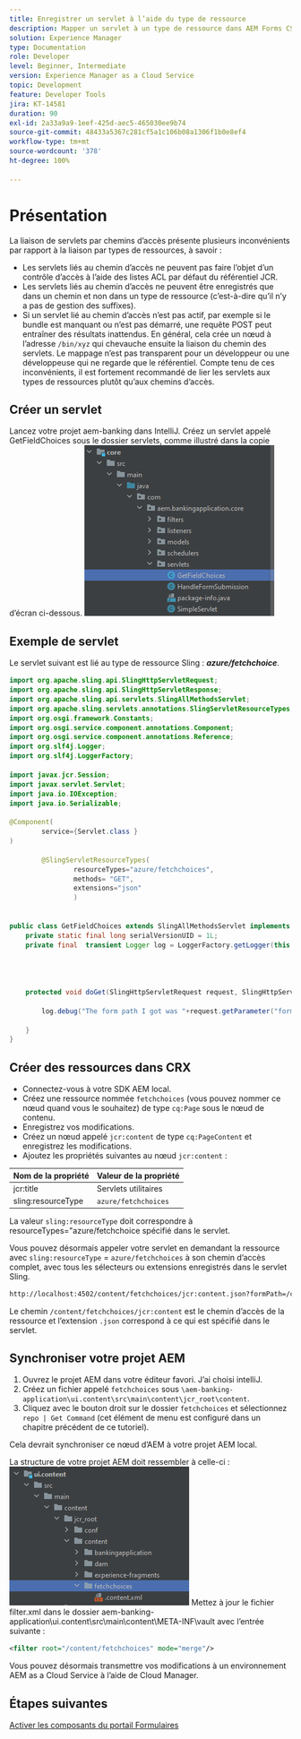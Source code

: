 ```yaml
---
title: Enregistrer un servlet à l’aide du type de ressource
description: Mapper un servlet à un type de ressource dans AEM Forms CS
solution: Experience Manager
type: Documentation
role: Developer
level: Beginner, Intermediate
version: Experience Manager as a Cloud Service
topic: Development
feature: Developer Tools
jira: KT-14581
duration: 90
exl-id: 2a33a9a9-1eef-425d-aec5-465030ee9b74
source-git-commit: 48433a5367c281cf5a1c106b08a1306f1b0e8ef4
workflow-type: tm+mt
source-wordcount: '378'
ht-degree: 100%

---
```


# Présentation

La liaison de servlets par chemins d’accès présente plusieurs inconvénients par rapport à la liaison par types de ressources, à savoir :

* Les servlets liés au chemin d’accès ne peuvent pas faire l’objet d’un contrôle d’accès à l’aide des listes ACL par défaut du référentiel JCR.
* Les servlets liés au chemin d’accès ne peuvent être enregistrés que dans un chemin et non dans un type de ressource (c’est-à-dire qu’il n’y a pas de gestion des suffixes).
* Si un servlet lié au chemin d’accès n’est pas actif, par exemple si le bundle est manquant ou n’est pas démarré, une requête POST peut entraîner des résultats inattendus. En général, cela crée un nœud à l’adresse `/bin/xyz` qui chevauche ensuite la liaison du chemin des servlets.
Le mappage n’est pas transparent pour un développeur ou une développeuse qui ne regarde que le référentiel.
Compte tenu de ces inconvénients, il est fortement recommandé de lier les servlets aux types de ressources plutôt qu’aux chemins d’accès.

## Créer un servlet

Lancez votre projet aem-banking dans IntelliJ. Créez un servlet appelé GetFieldChoices sous le dossier servlets, comme illustré dans la copie d’écran ci-dessous.
![choices](assets/fetchchoices.png)

## Exemple de servlet

Le servlet suivant est lié au type de ressource Sling : _**azure/fetchchoice**_.



```java
import org.apache.sling.api.SlingHttpServletRequest;
import org.apache.sling.api.SlingHttpServletResponse;
import org.apache.sling.api.servlets.SlingAllMethodsServlet;
import org.apache.sling.servlets.annotations.SlingServletResourceTypes;
import org.osgi.framework.Constants;
import org.osgi.service.component.annotations.Component;
import org.osgi.service.component.annotations.Reference;
import org.slf4j.Logger;
import org.slf4j.LoggerFactory;

import javax.jcr.Session;
import javax.servlet.Servlet;
import java.io.IOException;
import java.io.Serializable;

@Component(
        service={Servlet.class }
)

        @SlingServletResourceTypes(
                resourceTypes="azure/fetchchoices",
                methods= "GET",
                extensions="json"
                )


public class GetFieldChoices extends SlingAllMethodsServlet implements Serializable {
    private static final long serialVersionUID = 1L;
    private final  transient Logger log = LoggerFactory.getLogger(this.getClass());


   

    protected void doGet(SlingHttpServletRequest request, SlingHttpServletResponse response) {

        log.debug("The form path I got was "+request.getParameter("formPath"));

    }
}
```

## Créer des ressources dans CRX

* Connectez-vous à votre SDK AEM local.
* Créez une ressource nommée `fetchchoices` (vous pouvez nommer ce nœud quand vous le souhaitez) de type `cq:Page` sous le nœud de contenu.
* Enregistrez vos modifications.
* Créez un nœud appelé `jcr:content` de type `cq:PageContent` et enregistrez les modifications.
* Ajoutez les propriétés suivantes au nœud `jcr:content` :

| Nom de la propriété | Valeur de la propriété |
|--------------------|--------------------|
| jcr:title | Servlets utilitaires |
| sling:resourceType | `azure/fetchchoices` |


La valeur `sling:resourceType` doit correspondre à resourceTypes=&quot;azure/fetchchoice spécifié dans le servlet.

Vous pouvez désormais appeler votre servlet en demandant la ressource avec `sling:resourceType` = `azure/fetchchoices` à son chemin d’accès complet, avec tous les sélecteurs ou extensions enregistrés dans le servlet Sling.

```html
http://localhost:4502/content/fetchchoices/jcr:content.json?formPath=/content/forms/af/forrahul/jcr:content/guideContainer
```

Le chemin `/content/fetchchoices/jcr:content` est le chemin d’accès de la ressource et l’extension `.json` correspond à ce qui est spécifié dans le servlet.

## Synchroniser votre projet AEM

1. Ouvrez le projet AEM dans votre éditeur favori. J’ai choisi intelliJ.
1. Créez un fichier appelé `fetchchoices` sous `\aem-banking-application\ui.content\src\main\content\jcr_root\content`.
1. Cliquez avec le bouton droit sur le dossier `fetchchoices` et sélectionnez `repo | Get Command` (cet élément de menu est configuré dans un chapitre précédent de ce tutoriel).

Cela devrait synchroniser ce nœud d’AEM à votre projet AEM local.

La structure de votre projet AEM doit ressembler à celle-ci :
![resource-resolver](assets/mapping-servlet-resource.png)
Mettez à jour le fichier filter.xml dans le dossier aem-banking-application\ui.content\src\main\content\META-INF\vault avec l’entrée suivante :

```xml
<filter root="/content/fetchchoices" mode="merge"/>
```

Vous pouvez désormais transmettre vos modifications à un environnement AEM as a Cloud Service à l’aide de Cloud Manager.

## Étapes suivantes

[Activer les composants du portail Formulaires](./forms-portal-components.md)
